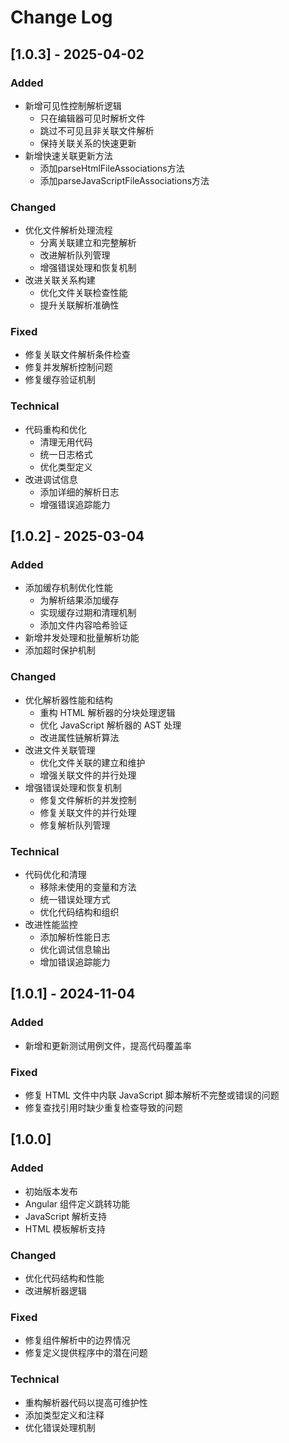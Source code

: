 # Change Log

## [1.0.3] - 2025-04-02

### Added
- 新增可见性控制解析逻辑
  - 只在编辑器可见时解析文件
  - 跳过不可见且非关联文件解析
  - 保持关联关系的快速更新
- 新增快速关联更新方法
  - 添加parseHtmlFileAssociations方法
  - 添加parseJavaScriptFileAssociations方法

### Changed
- 优化文件解析处理流程
  - 分离关联建立和完整解析
  - 改进解析队列管理
  - 增强错误处理和恢复机制
- 改进关联关系构建
  - 优化文件关联检查性能
  - 提升关联解析准确性

### Fixed
- 修复关联文件解析条件检查
- 修复并发解析控制问题
- 修复缓存验证机制

### Technical
- 代码重构和优化
  - 清理无用代码
  - 统一日志格式
  - 优化类型定义
- 改进调试信息
  - 添加详细的解析日志
  - 增强错误追踪能力

## [1.0.2] - 2025-03-04

### Added
- 添加缓存机制优化性能
  - 为解析结果添加缓存
  - 实现缓存过期和清理机制
  - 添加文件内容哈希验证
- 新增并发处理和批量解析功能
- 添加超时保护机制

### Changed
- 优化解析器性能和结构
  - 重构 HTML 解析器的分块处理逻辑
  - 优化 JavaScript 解析器的 AST 处理
  - 改进属性链解析算法
- 改进文件关联管理
  - 优化文件关联的建立和维护
  - 增强关联文件的并行处理
- 增强错误处理和恢复机制
  - 修复文件解析的并发控制
  - 修复关联文件的并行处理
  - 修复解析队列管理
    
### Technical
- 代码优化和清理
  - 移除未使用的变量和方法
  - 统一错误处理方式
  - 优化代码结构和组织
- 改进性能监控
  - 添加解析性能日志
  - 优化调试信息输出
  - 增加错误追踪能力

## [1.0.1] - 2024-11-04

### Added
- 新增和更新测试用例文件，提高代码覆盖率

### Fixed
- 修复 HTML 文件中内联 JavaScript 脚本解析不完整或错误的问题
- 修复查找引用时缺少重复检查导致的问题

## [1.0.0]

### Added
- 初始版本发布
- Angular 组件定义跳转功能
- JavaScript 解析支持
- HTML 模板解析支持

### Changed
- 优化代码结构和性能
- 改进解析器逻辑

### Fixed
- 修复组件解析中的边界情况
- 修复定义提供程序中的潜在问题

### Technical
- 重构解析器代码以提高可维护性
- 添加类型定义和注释
- 优化错误处理机制
